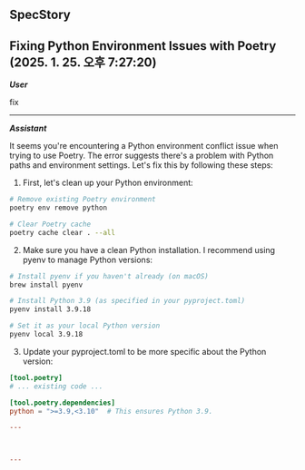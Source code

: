## SpecStory

## Fixing Python Environment Issues with Poetry (2025. 1. 25. 오후 7:27:20)

_**User**_

fix

---

_**Assistant**_

It seems you're encountering a Python environment conflict issue when trying to use Poetry. The error suggests there's a problem with Python paths and environment settings. Let's fix this by following these steps:

1. First, let's clean up your Python environment:

```bash
# Remove existing Poetry environment
poetry env remove python

# Clear Poetry cache
poetry cache clear . --all
```

2. Make sure you have a clean Python installation. I recommend using pyenv to manage Python versions:

```bash
# Install pyenv if you haven't already (on macOS)
brew install pyenv

# Install Python 3.9 (as specified in your pyproject.toml)
pyenv install 3.9.18

# Set it as your local Python version
pyenv local 3.9.18
```

3. Update your pyproject.toml to be more specific about the Python version:

```toml:pyproject.toml
[tool.poetry]
# ... existing code ...

[tool.poetry.dependencies]
python = ">=3.9,<3.10"  # This ensures Python 3.9.

---



---

